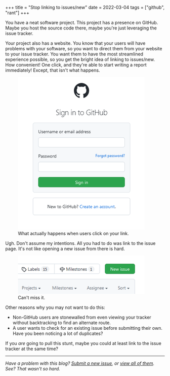 +++
title = "Stop linking to issues/new"
date = 2022-03-04
tags = ["github", "rant"]
+++

You have a neat software project. This project has a presence on GitHub. Maybe
you host the source code there, maybe you're just leveraging the issue tracker.

Your project also has a website. You know that your users will have problems
with your software, so you want to direct them from your website to your issue
tracker. You want them to have the most streamlined experience possible, so you
get the bright idea of linking to <a>issues/new</a>. How convenient! One click,
and they're able to start writing a report immediately! Except, that isn't what
happens.

<figure>
<img src="login.png" alt="An unsolicited GitHub login page.">
<figcaption>
What actually happens when users click on your link.
</figcaption>
</figure>

Ugh. Don't assume my intentions. All you had to do was link to the issue page.
It's not like opening a new issue from there is hard.

<figure>
<img src="new-issue.png" alt="New-issue button on GitHub's issue tracker page.">
<figcaption>
Can't miss it.
</figcaption>
</figure>

Other reasons why you may not want to do this:
- Non-GitHub users are stonewalled from even viewing your tracker without
  backtracking to find an alternate route.
- A user wants to check for an existing issue before submitting their own. Have
  you been noticing a lot of duplicates?

If you *are* going to pull this stunt, maybe you could at least link to the
issue tracker at the same time?

----

*Have a problem with this blog? <a
href="https://www.youtube.com/watch?v=Jne9t8sHpUc">Submit a new issue</a>, or <a
href="https://www.youtube.com/watch?v=dQw4w9WgXcQ">view all of them</a>. See?
That wasn't so hard.*

